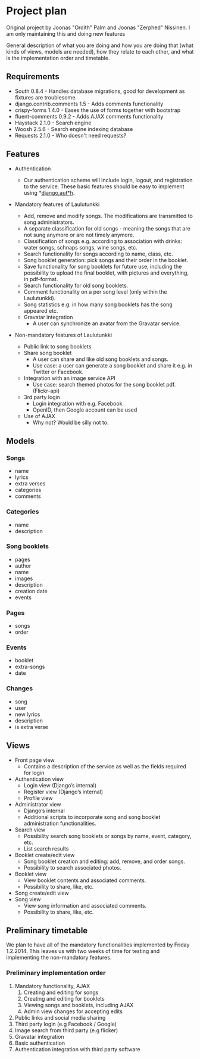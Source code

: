 # Project plan

Original project by Joonas "Ordith" Palm and Joonas "Zerphed" Nissinen. I am only maintaining this and doing new features

General description of what you are doing and how you are doing that (what kinds of views, models are needed), how they relate to each other, and what is the implementation order and timetable.

## Requirements

* South 0.8.4 - Handles database migrations, good for development as fixtures are troublesome.
* django.contrib.comments 1.5 - Adds comments functionality
* crispy-forms 1.4.0 - Eases the use of forms together with bootstrap
* fluent-comments 0.9.2 - Adds AJAX comments functionality
* Haystack 2.1.0 - Search engine
* Woosh 2.5.6 - Search engine indexing database
* Requests 2.1.0 - Who doesn't need requests?

## Features

* Authentication
    * Our authentication scheme will include login, logout, and registration to the service. These basic features should be easy to implement using *[django.aut*h](https://docs.djangoproject.com/en/dev/topics/auth/).

* Mandatory features of Laulutunkki
    * Add, remove and modify songs. The modifications are transmitted to song administrators.
    * A separate classification for old songs - meaning the songs that are not sung anymore or are not timely anymore.
    * Classification of songs e.g. according to association with drinks: water songs, schnaps songs, wine songs, etc.
    * Search functionality for songs according to name, class, etc.
    * Song booklet generation: pick songs and their order in the booklet.
    * Save functionality for song booklets for future use, including the possibility to upload the final booklet, with pictures and everything, in pdf-format.
    * Search functionality for old song booklets.
    * Comment functionality on a per song level (only within the Laulutunkki).
    * Song statistics e.g. in how many song booklets has the song appeared etc.
    * Gravatar integration
        * A user can synchronize an avatar from the Gravatar service.

* Non-mandatory features of Laulutunkki
    * Public link to song booklets
    * Share song booklet
        * A user can share and like old song booklets and songs.
        * Use case: a user can generate a song booklet and share it e.g. in Twitter or Facebook.
    * Integration with an image service API
        * Use case: search themed photos for the song booklet pdf. (Flickr-api)
    * 3rd party login
        * Login integration with e.g. Facebook
        * OpenID, then Google account can be used
    * Use of AJAX
        * Why not? Would be silly not to.

## Models

### Songs

* name
* lyrics
* extra verses
* categories
* comments

### Categories

* name
* description

### Song booklets

* pages
* author
* name
* images
* description
* creation date
* events

### Pages

* songs
* order

### Events

* booklet
* extra-songs
* date

### Changes

* song
* user
* new lyrics
* description
* is extra verse

## Views

* Front page view
    * Contains a description of the service as well as the fields required for login
* Authentication view
    * Login view (Django’s internal)
    * Register view (Django’s internal)
    * Profile view
* Administrator view
    * Django’s internal
    * Additional scripts to incorporate song and song booklet administration functionalities.
* Search view
    * Possibility search song booklets or songs by name, event, category, etc.
    * List search results
* Booklet create/edit view
    * Song booklet creation and editing: add, remove, and order songs.
    * Possibility to search associated photos.
* Booklet view
    * View booklet contents and associated comments.
    * Possibility to share, like, etc.
* Song create/edit view
* Song view
    * View song information and associated comments.
    * Possibility to share, like, etc.

## Preliminary timetable

We plan to have all of the mandatory functionalities implemented by Friday 1.2.2014. This leaves us with two weeks of time for testing and implementing the non-mandatory features.

### Preliminary implementation order

1. Mandatory functionality, AJAX
    1. Creating and editing for songs
    2. Creating and editing for booklets
    3. Viewing songs and booklets, including AJAX
    4. Admin view changes for accepting edits
2. Public links and social media sharing
3. Third party login (e.g Facebook / Google)
4. Image search from third party (e.g flicker)
5. Gravatar integration
6. Basic authentication
7. Authentication integration with third party software

